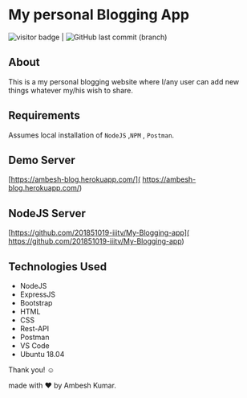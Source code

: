 # My personal Blogging App
<img src= "https://visitor-badge.laobi.icu/badge?page_id=201851019-iiitv/Ambesh-Blog" alt="visitor badge"/> |  ![GitHub last commit (branch)](https://img.shields.io/github/last-commit/201851019-iiitv/Ambesh-Blog/main)

## About 

This is a  my personal blogging website where I/any user can add  new things whatever my/his wish to share.


## Requirements

Assumes local installation of  `NodeJS` ,`NPM` , `Postman`.

## Demo Server

[https://ambesh-blog.herokuapp.com/]( https://ambesh-blog.herokuapp.com/)   


## NodeJS Server
[https://github.com/201851019-iiitv/My-Blogging-app]( https://github.com/201851019-iiitv/My-Blogging-app)   

## Technologies Used
* NodeJS
* ExpressJS
* Bootstrap
* HTML
* CSS
* Rest-API
* Postman
* VS Code
* Ubuntu 18.04



Thank you! ☺️

made with ❤️ by Ambesh Kumar.
